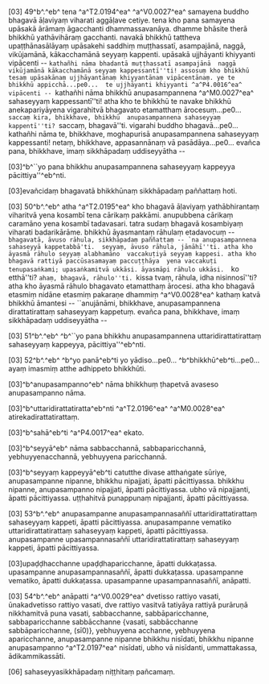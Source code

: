 [03] 49^b^.^eb^ tena ^a^T2.0194^ea^ ^a^V0.0027^ea^ samayena buddho bhagavā āḷaviyaṃ viharati aggāḷave cetiye. tena kho  pana samayena upāsakā ārāmaṃ āgacchanti dhammassavanāya. dhamme bhāsite therā bhikkhū  yathāvihāraṃ gacchanti. navakā bhikkhū tattheva upaṭṭhānasālāyaṃ upāsakehi saddhiṃ  muṭṭhassatī, asampajānā, naggā, vikūjamānā, kākacchamānā seyyaṃ kappenti.  upāsakā ujjhāyanti khiyyanti vipācenti -- ``kathañhi nāma bhadantā muṭṭhassatī asampajānā  naggā vikūjamānā kākacchamānā seyyaṃ kappessantī''ti! assosuṃ kho bhikkhū  tesaṃ upāsakānaṃ ujjhāyantānaṃ khiyyantānaṃ vipācentānaṃ. ye te bhikkhū appicchā...pe0...  te ujjhāyanti khiyyanti ^a^P4.0016^ea^ vipācenti -- ``kathañhi nāma bhikkhū anupasampannena  ^a^M0.0027^ea^ sahaseyyaṃ kappessantī''ti! atha kho te bhikkhū te navake bhikkhū anekapariyāyena  vigarahitvā bhagavato etamatthaṃ ārocesuṃ...pe0... ``saccaṃ kira, bhikkhave, bhikkhū  anupasampannena sahaseyyaṃ kappentī''ti? ``saccaṃ, bhagavā''ti. vigarahi buddho bhagavā...pe0...  kathañhi nāma te, bhikkhave, moghapurisā anupasampannena sahaseyyaṃ kappessanti! netaṃ,  bhikkhave, appasannānaṃ vā pasādāya...pe0... evañca pana, bhikkhave, imaṃ sikkhāpadaṃ  uddiseyyātha --

[03]^b^``yo pana bhikkhu anupasampannena sahaseyyaṃ kappeyya pācittiya''^eb^nti.

[03]evañcidaṃ bhagavatā bhikkhūnaṃ sikkhāpadaṃ paññattaṃ hoti.

[03] 50^b^.^eb^ atha ^a^T2.0195^ea^ kho bhagavā āḷaviyaṃ yathābhirantaṃ viharitvā yena kosambī tena cārikaṃ  pakkāmi. anupubbena cārikaṃ caramāno yena kosambī tadavasari. tatra sudaṃ  bhagavā kosambiyaṃ viharati badarikārāme. bhikkhū āyasmantaṃ rāhulaṃ etadavocuṃ --  ``bhagavatā, āvuso rāhula, sikkhāpadaṃ paññattaṃ -- `na anupasampannena sahaseyyā kappetabbā'ti.  seyyaṃ, āvuso rāhula, jānāhī''ti. atha kho āyasmā rāhulo seyyaṃ alabhamāno  vaccakuṭiyā seyyaṃ kappesi. atha kho bhagavā rattiyā paccūsasamayaṃ paccuṭṭhāya  yena vaccakuṭi tenupasaṅkami; upasaṅkamitvā ukkāsi. āyasmāpi rāhulo ukkāsi.  ``ko etthā''ti? ``ahaṃ, bhagavā, rāhulo''ti. ``kissa tvaṃ, rāhula, idha  nisinnosī''ti? atha kho āyasmā rāhulo bhagavato etamatthaṃ ārocesi. atha kho bhagavā  etasmiṃ nidāne etasmiṃ pakaraṇe dhammiṃ ^a^V0.0028^ea^ kathaṃ katvā bhikkhū āmantesi -- ``anujānāmi,  bhikkhave, anupasampannena dirattatirattaṃ sahaseyyaṃ kappetuṃ. evañca pana, bhikkhave,  imaṃ sikkhāpadaṃ uddiseyyātha --

[03] 51^b^.^eb^ ^b^``yo pana bhikkhu anupasampannena uttaridirattatirattaṃ sahaseyyaṃ kappeyya,  pācittiya''^eb^nti.

[03] 52^b^.^eb^ ^b^yo panā^eb^ti yo yādiso...pe0... ^b^bhikkhū^eb^ti...pe0... ayaṃ imasmiṃ atthe  adhippeto bhikkhūti.

[03]^b^anupasampanno^eb^ nāma bhikkhuṃ ṭhapetvā avaseso anupasampanno nāma.

[03]^b^uttaridirattatiratta^eb^nti ^a^T2.0196^ea^ ^a^M0.0028^ea^ atirekadirattatirattaṃ.

[03]^b^sahā^eb^ti ^a^P4.0017^ea^ ekato.

[03]^b^seyyā^eb^ nāma sabbacchannā, sabbaparicchannā, yebhuyyenacchannā, yebhuyyena paricchannā.

[03]^b^seyyaṃ kappeyyā^eb^ti catutthe divase atthaṅgate sūriye, anupasampanne nipanne, bhikkhu  nipajjati, āpatti pācittiyassa. bhikkhu nipanne, anupasampanno nipajjati,  āpatti pācittiyassa. ubho vā nipajjanti, āpatti pācittiyassa. uṭṭhahitvā  punappunaṃ nipajjanti, āpatti pācittiyassa.

[03] 53^b^.^eb^ anupasampanne anupasampannasaññī uttaridirattatirattaṃ sahaseyyaṃ kappeti, āpatti  pācittiyassa. anupasampanne vematiko uttaridirattatirattaṃ sahaseyyaṃ kappeti,  āpatti pācittiyassa. anupasampanne upasampannasaññī uttaridirattatirattaṃ sahaseyyaṃ  kappeti, āpatti pācittiyassa.

[03]upaḍḍhacchanne upaḍḍhaparicchanne, āpatti dukkaṭassa. upasampanne anupasampannasaññī, āpatti  dukkaṭassa. upasampanne vematiko, āpatti dukkaṭassa. upasampanne upasampannasaññī,  anāpatti.

[03] 54^b^.^eb^ anāpatti ^a^V0.0029^ea^ dvetisso rattiyo vasati, ūnakadvetisso rattiyo vasati, dve rattiyo  vasitvā tatiyāya rattiyā purāruṇā nikkhamitvā puna vasati, sabbacchanne, sabbāparicchanne,  sabbaparicchanne sabbācchanne {vasati, sabbācchanne sabbāparicchanne, (sī0)}, yebhuyyena  acchanne, yebhuyyena aparicchanne, anupasampanne nipanne  bhikkhu nisīdati, bhikkhu nipanne anupasampanno ^a^T2.0197^ea^ nisīdati, ubho vā nisīdanti,  ummattakassa, ādikammikassāti.

[06] sahaseyyasikkhāpadaṃ niṭṭhitaṃ pañcamaṃ.
